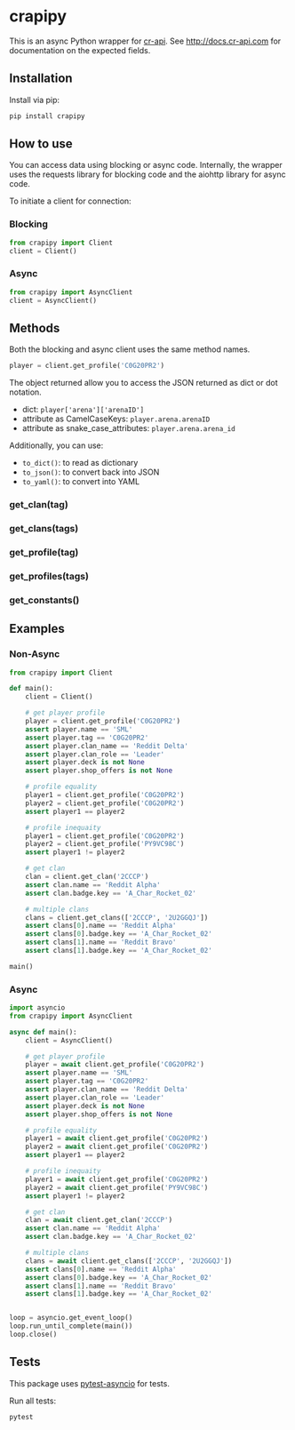 # crapipy

This is an async Python wrapper for [cr-api](http://github.com/cr-api/cr-api). See http://docs.cr-api.com for documentation on the expected fields.

## Installation

Install via pip:

```sh
pip install crapipy
```

## How to use

You can access data using blocking or async code. Internally, the wrapper uses the requests library for blocking code and the aiohttp library for async code.

To initiate a client for connection:

### Blocking

```python
from crapipy import Client
client = Client()
```

### Async

```python
from crapipy import AsyncClient
client = AsyncClient()
```

## Methods

Both the blocking and async client uses the same method names. 

```python
player = client.get_profile('C0G20PR2')
```

The object returned allow you to access the JSON returned as dict or dot notation.

- dict: `player['arena']['arenaID']`
- attribute as CamelCaseKeys: `player.arena.arenaID`
- attribute as snake_case_attributes: `player.arena.arena_id`

Additionally, you can use:

- `to_dict()`: to read as dictionary
- `to_json()`: to convert back into JSON
- `to_yaml()`: to convert into YAML

### get_clan(tag)

### get_clans(tags)

### get_profile(tag)

### get_profiles(tags)

### get_constants()


## Examples

### Non-Async

```python
from crapipy import Client

def main():
    client = Client()

    # get player profile
    player = client.get_profile('C0G20PR2')
    assert player.name == 'SML'
    assert player.tag == 'C0G20PR2'
    assert player.clan_name == 'Reddit Delta'
    assert player.clan_role == 'Leader'
    assert player.deck is not None
    assert player.shop_offers is not None

    # profile equality
    player1 = client.get_profile('C0G20PR2')
    player2 = client.get_profile('C0G20PR2')
    assert player1 == player2

    # profile inequaity
    player1 = client.get_profile('C0G20PR2')
    player2 = client.get_profile('PY9VC98C')
    assert player1 != player2

    # get clan
    clan = client.get_clan('2CCCP')
    assert clan.name == 'Reddit Alpha'
    assert clan.badge.key == 'A_Char_Rocket_02'

    # multiple clans
    clans = client.get_clans(['2CCCP', '2U2GGQJ'])
    assert clans[0].name == 'Reddit Alpha'
    assert clans[0].badge.key == 'A_Char_Rocket_02'
    assert clans[1].name == 'Reddit Bravo'
    assert clans[1].badge.key == 'A_Char_Rocket_02'

main()
```

### Async

```python
import asyncio
from crapipy import AsyncClient

async def main():
    client = AsyncClient()

    # get player profile
    player = await client.get_profile('C0G20PR2')
    assert player.name == 'SML'
    assert player.tag == 'C0G20PR2'
    assert player.clan_name == 'Reddit Delta'
    assert player.clan_role == 'Leader'
    assert player.deck is not None
    assert player.shop_offers is not None

    # profile equality
    player1 = await client.get_profile('C0G20PR2')
    player2 = await client.get_profile('C0G20PR2')
    assert player1 == player2

    # profile inequaity
    player1 = await client.get_profile('C0G20PR2')
    player2 = await client.get_profile('PY9VC98C')
    assert player1 != player2

    # get clan
    clan = await client.get_clan('2CCCP')
    assert clan.name == 'Reddit Alpha'
    assert clan.badge.key == 'A_Char_Rocket_02'

    # multiple clans
    clans = await client.get_clans(['2CCCP', '2U2GGQJ'])
    assert clans[0].name == 'Reddit Alpha'
    assert clans[0].badge.key == 'A_Char_Rocket_02'
    assert clans[1].name == 'Reddit Bravo'
    assert clans[1].badge.key == 'A_Char_Rocket_02'


loop = asyncio.get_event_loop()
loop.run_until_complete(main())
loop.close()

```


## Tests

This package uses [pytest-asyncio](https://github.com/pytest-dev/pytest-asyncio) for tests.

Run all tests:

```sh
pytest
```



